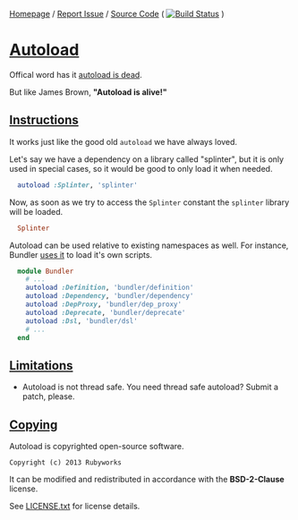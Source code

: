 [Homepage](http://rubyworks.github.com/autoload) /
[Report Issue](http://github.com/rubyworks/autoload/issues) /
[Source Code](http://github.com/rubyworks/autoload)
( [![Build Status](https://travis-ci.org/rubyworks/autoload.png)](https://travis-ci.org/rubyworks/autoload) )


# [Autoload](#description)

Offical word has it [autoload is dead](http://www.ruby-forum.com/topic/3036681).

But like James Brown, **"Autoload is alive!"**


## [Instructions](#instructions)

It works just like the good old `autoload` we have always loved.

Let's say we have a dependency on a library called "splinter", but it is only
used in special cases, so it would be good to only load it when needed. 

```ruby
  autoload :Splinter, 'splinter'
```

Now, as soon as we try to access the `Splinter` constant the `splinter`
library will be loaded.

```ruby
  Splinter
```

Autoload can be used relative to existing namespaces as well. For instance,
Bundler [uses it](https://github.com/carlhuda/bundler/blob/master/lib/bundler.rb)
to load it's own scripts.

```ruby
  module Bundler
    # ...
    autoload :Definition, 'bundler/definition'
    autoload :Dependency, 'bundler/dependency'
    autoload :DepProxy, 'bundler/dep_proxy'
    autoload :Deprecate, 'bundler/deprecate'
    autoload :Dsl, 'bundler/dsl'
    # ...
  end
```


## [Limitations](#limitations)

* Autoload is not thread safe. You need thread safe autoload? Submit a patch, please.


## [Copying](#copying)

Autoload is copyrighted open-source software.

    Copyright (c) 2013 Rubyworks

It can be modified and redistributed in accordance with the **BSD-2-Clause** license.

See [LICENSE.txt](https://github.com/rubyworks/autoload/blob/0.1.0/LICENSE.txt) for license details.
